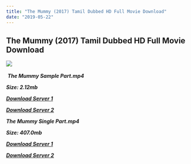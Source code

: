```yaml
---
title: "The Mummy (2017) Tamil Dubbed HD Full Movie Download"
date: "2019-05-22"
---
```


## The Mummy (2017) Tamil Dubbed HD Full Movie Download

![](https://images.moviebuff.com/7dfafa9c-97e3-4430-a878-923dc2ec3b65?w=1000) 

 _**The Mummy Sample Part.mp4**_

_**Size: 2.12mb**_

[_**Download Server 1**_](http://du.wetransfer.vip/files/Tamil{3e481fa13b96e298813a968d76478a0dd6887383e8276579d75a86ec60557583}20Dubbed{3e481fa13b96e298813a968d76478a0dd6887383e8276579d75a86ec60557583}20Movies/Tamil{3e481fa13b96e298813a968d76478a0dd6887383e8276579d75a86ec60557583}202017{3e481fa13b96e298813a968d76478a0dd6887383e8276579d75a86ec60557583}20Dubbed{3e481fa13b96e298813a968d76478a0dd6887383e8276579d75a86ec60557583}20Movies/The{3e481fa13b96e298813a968d76478a0dd6887383e8276579d75a86ec60557583}20Mummy{3e481fa13b96e298813a968d76478a0dd6887383e8276579d75a86ec60557583}20(2017)/The{3e481fa13b96e298813a968d76478a0dd6887383e8276579d75a86ec60557583}20Mummy{3e481fa13b96e298813a968d76478a0dd6887383e8276579d75a86ec60557583}20(2017)/The{3e481fa13b96e298813a968d76478a0dd6887383e8276579d75a86ec60557583}20Mummy{3e481fa13b96e298813a968d76478a0dd6887383e8276579d75a86ec60557583}20(2017){3e481fa13b96e298813a968d76478a0dd6887383e8276579d75a86ec60557583}20Sample{3e481fa13b96e298813a968d76478a0dd6887383e8276579d75a86ec60557583}20(640x360).mp4)

[_**Download Server 2**_](http://du.wetransfer.vip/files/Tamil{3e481fa13b96e298813a968d76478a0dd6887383e8276579d75a86ec60557583}20Dubbed{3e481fa13b96e298813a968d76478a0dd6887383e8276579d75a86ec60557583}20Movies/Tamil{3e481fa13b96e298813a968d76478a0dd6887383e8276579d75a86ec60557583}202017{3e481fa13b96e298813a968d76478a0dd6887383e8276579d75a86ec60557583}20Dubbed{3e481fa13b96e298813a968d76478a0dd6887383e8276579d75a86ec60557583}20Movies/The{3e481fa13b96e298813a968d76478a0dd6887383e8276579d75a86ec60557583}20Mummy{3e481fa13b96e298813a968d76478a0dd6887383e8276579d75a86ec60557583}20(2017)/The{3e481fa13b96e298813a968d76478a0dd6887383e8276579d75a86ec60557583}20Mummy{3e481fa13b96e298813a968d76478a0dd6887383e8276579d75a86ec60557583}20(2017)/The{3e481fa13b96e298813a968d76478a0dd6887383e8276579d75a86ec60557583}20Mummy{3e481fa13b96e298813a968d76478a0dd6887383e8276579d75a86ec60557583}20(2017){3e481fa13b96e298813a968d76478a0dd6887383e8276579d75a86ec60557583}20Sample{3e481fa13b96e298813a968d76478a0dd6887383e8276579d75a86ec60557583}20(640x360).mp4)

_**The Mummy Single Part.mp4**_

_**Size: 407.0mb**_

[_**Download Server 1**_](http://du.wetransfer.vip/files/Tamil{3e481fa13b96e298813a968d76478a0dd6887383e8276579d75a86ec60557583}20Dubbed{3e481fa13b96e298813a968d76478a0dd6887383e8276579d75a86ec60557583}20Movies/Tamil{3e481fa13b96e298813a968d76478a0dd6887383e8276579d75a86ec60557583}202017{3e481fa13b96e298813a968d76478a0dd6887383e8276579d75a86ec60557583}20Dubbed{3e481fa13b96e298813a968d76478a0dd6887383e8276579d75a86ec60557583}20Movies/The{3e481fa13b96e298813a968d76478a0dd6887383e8276579d75a86ec60557583}20Mummy{3e481fa13b96e298813a968d76478a0dd6887383e8276579d75a86ec60557583}20(2017)/The{3e481fa13b96e298813a968d76478a0dd6887383e8276579d75a86ec60557583}20Mummy{3e481fa13b96e298813a968d76478a0dd6887383e8276579d75a86ec60557583}20(2017)/The{3e481fa13b96e298813a968d76478a0dd6887383e8276579d75a86ec60557583}20Mummy{3e481fa13b96e298813a968d76478a0dd6887383e8276579d75a86ec60557583}20(2017){3e481fa13b96e298813a968d76478a0dd6887383e8276579d75a86ec60557583}20Single{3e481fa13b96e298813a968d76478a0dd6887383e8276579d75a86ec60557583}20Part{3e481fa13b96e298813a968d76478a0dd6887383e8276579d75a86ec60557583}20(640x360).mp4)

_**[Download Server 2](http://du.wetransfer.vip/files/Tamil{3e481fa13b96e298813a968d76478a0dd6887383e8276579d75a86ec60557583}20Dubbed{3e481fa13b96e298813a968d76478a0dd6887383e8276579d75a86ec60557583}20Movies/Tamil{3e481fa13b96e298813a968d76478a0dd6887383e8276579d75a86ec60557583}202017{3e481fa13b96e298813a968d76478a0dd6887383e8276579d75a86ec60557583}20Dubbed{3e481fa13b96e298813a968d76478a0dd6887383e8276579d75a86ec60557583}20Movies/The{3e481fa13b96e298813a968d76478a0dd6887383e8276579d75a86ec60557583}20Mummy{3e481fa13b96e298813a968d76478a0dd6887383e8276579d75a86ec60557583}20(2017)/The{3e481fa13b96e298813a968d76478a0dd6887383e8276579d75a86ec60557583}20Mummy{3e481fa13b96e298813a968d76478a0dd6887383e8276579d75a86ec60557583}20(2017)/The{3e481fa13b96e298813a968d76478a0dd6887383e8276579d75a86ec60557583}20Mummy{3e481fa13b96e298813a968d76478a0dd6887383e8276579d75a86ec60557583}20(2017){3e481fa13b96e298813a968d76478a0dd6887383e8276579d75a86ec60557583}20Single{3e481fa13b96e298813a968d76478a0dd6887383e8276579d75a86ec60557583}20Part{3e481fa13b96e298813a968d76478a0dd6887383e8276579d75a86ec60557583}20(640x360).mp4)**_

